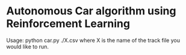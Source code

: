 # Autonomous Car algorithm using Reinforcement Learning


Usage:
python car.py ./X.csv 
where X is the name of the track file you would like to run. 
